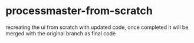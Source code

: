 # processmaster-from-scratch
recreating the ui from scratch with updated code, once completed it will be merged with the original branch as final code
